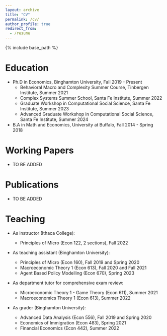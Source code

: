```yaml
---
layout: archive
title: "CV"
permalink: /cv/
author_profile: true
redirect_from:
  - /resume
---
```


{% include base_path %}

Education
======
* Ph.D in Economics, Binghamton University, Fall 2019 - Present
  * Behavioral Macro and Complexity Summer Course, Tinbergen Institute, Summer 2021
  * Complex Systems Summer School, Santa Fe Institute, Summer 2022
  * Graduate Workshop in Computational Social Science, Santa Fe Institute, Summer 2023
  * Advanced Graduate Workshop in Computational Social Science, Santa Fe Institute, Summer 2024
* B.A in Math and Economics, University at Buffalo, Fall 2014 - Spring 2018

Working Papers
======
* TO BE ADDED

Publications
======
* TO BE ADDED

Teaching
======
* As instructor (Ithaca College):
  * Principles of Micro (Econ 122, 2 sections), Fall 2022

* As teaching assistant (Binghamton University):
  * Principles of Micro (Econ 160), Fall 2019 and Spring 2020
  * Macroeconomic Theory 1 (Econ 613), Fall 2020 and Fall 2021
  * Agent Based Policy Modelling (Econ 670), Spring 2023

* As department tutor for comprehensive exam review:
  * Microeconomic Theory 1 - Game Theory (Econ 611), Summer 2021
  * Macroeconomics Theory 1 (Econ 613), Summer 2022

* As grader (Binghamton University):
  * Advanced Data Analysis (Econ 556), Fall 2019 and Spring 2020
  * Economics of Immigration (Econ 483), Spring 2021
  * Financial Economics (Econ 442), Summer 2022
